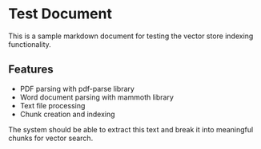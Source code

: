 # Test Document

This is a sample markdown document for testing the vector store indexing functionality.

## Features
- PDF parsing with pdf-parse library
- Word document parsing with mammoth library  
- Text file processing
- Chunk creation and indexing

The system should be able to extract this text and break it into meaningful chunks for vector search.
